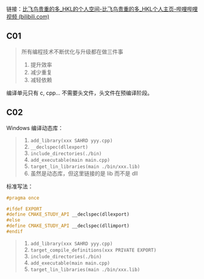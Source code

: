 链接：[比飞鸟贵重的多_HKL的个人空间-比飞鸟贵重的多_HKL个人主页-哔哩哔哩视频 (bilibili.com)](https://space.bilibili.com/218427631/channel/collectiondetail?sid=1849137)
## C01 
> 所有编程技术不断优化与升级都在做三件事
> 1. 提升效率
> 2. 减少重复
> 3. 减轻依赖

编译单元只有 c, cpp... 不需要头文件，头文件在预编译阶段。

## C02
Windows 编译动态库：
>1. `add_library(xxx SAHRD yyy.cpp)`
>2. `__declspec(dllexport)`
>3. `include_directories(./bin)`
>4. `add_executable(main main.cpp)`
>5. `target_lin_libraries(main ./bin/xxx.lib)`
>	1. 虽然是动态库，但这里链接的是 lib 而不是 dll

标准写法：
```c++
#pragma once

#ifdef EXPORT
#define CMAKE_STUDY_API __declspec(dllexport)
#else
#define CMAKE_STUDY_API __declspec(dllimport)
#endif
```

>1. `add_library(xxx SAHRD yyy.cpp)`
>2. `target_compile_definitions(xxx PRIVATE EXPORT)`
>3. `include_directories(./bin)`
>4. `add_executable(main main.cpp)`
>5. `target_lin_libraries(main ./bin/xxx.lib)`



